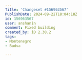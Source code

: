 ```yaml
---
Title: 'Changeset #156963567'
PublishDate: 2024-09-22T18:04:18Z
id: 156963567
user: anshanin
comment: Fixed building
created_by: iD 2.30.2
tags:
- Montenegro
- Budva

---
```

